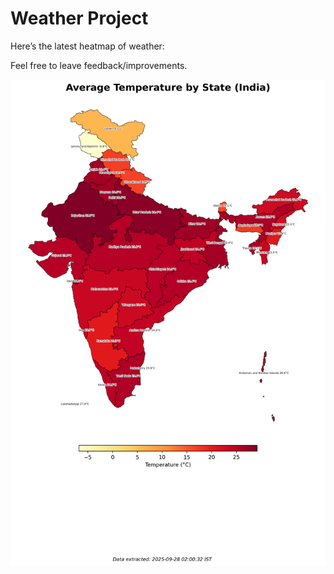 # Weather Project

Here’s the latest heatmap of weather:

Feel free to leave feedback/improvements.

![India Heatmap](docs/assets/india_heatmap.png?v=D8496A)
